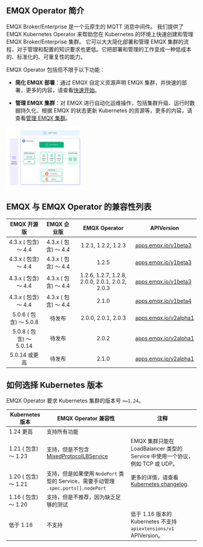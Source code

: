 ## EMQX Operator 简介

EMQX Broker/Enterprise 是一个云原生的 MQTT 消息中间件。 我们提供了 EMQX Kubernetes Operator 来帮助您在 Kubernetes 的环境上快速创建和管理 EMQX Broker/Enterprise 集群。 它可以大大简化部署和管理 EMQX 集群的流程，对于管理和配置的知识要求也更低。它把部署和管理的工作变成一种低成本的、标准化的、可重复性的能力。

EMQX Operator 包括但不限于以下功能：

* **简化 EMQX 部署**：通过 EMQX 自定义资源声明 EMQX 集群，并快速的部署，更多的内容，请查看[快速开始](./getting-started/getting-started.md)。

* **管理 EMQX 集群**：对 EMQX 进行自动化运维操作，包括集群升级、运行时数据持久化、根据 EMQX 的状态更新 Kubernetes 的资源等，更多的内容，请查看[管理 EMQX 集群](./tasks/overview.md)。

<img src="./introduction/assets/architecture.png" style="zoom:20%;" />

## EMQX 与 EMQX Operator 的兼容性列表

|      EMQX 开源版      |      EMQX 企业版      |     EMQX Operator                            |     APIVersion    |
|:----------------------:|:----------------------------------------------------:|:-----------------:|------------------------|
| 4.3.x ( 包含) ～ 4.4 | 4.3.x ( 包含) ～ 4.4 | 1.2.1, 1.2.2, 1.2.3                                 |  [apps.emqx.io/v1beta3](./reference/v1beta3-reference.md)          |
| 4.3.x ( 包含) ～ 4.4 | 4.3.x ( 包含) ～ 4.4 | 1.2.5                                                 | [apps.emqx.io/v1beta3](./reference/v1beta3-reference.md)          |
| 4.3.x ( 包含) ～ 4.4 | 4.3.x ( 包含) ～ 4.4 | 1.2.6, 1.2.7, 1.2.8, 2.0.0, 2.0.1, 2.0.2, 2.0.3   |  [apps.emqx.io/v1beta3](./reference/v1beta3-reference.md)          |
| 4.3.x ( 包含) ～ 4.4 | 4.3.x ( 包含) ～ 4.4 | 2.1.0                                                 |  [apps.emqx.io/v1beta4](./reference/v1beta4-reference.md)          |
| 5.0.6 ( 包含) ～ 5.0.8 | 待发布 | 2.0.0, 2.0.1, 2.0.3                                |  [apps.emqx.io/v2alpha1](./reference/v2alpha1-reference.md)         |
| 5.0.8 ( 包含) ～  5.0.14 | 待发布 | 2.0.2                                                 |  [apps.emqx.io/v2alpha1](./reference/v2alpha1-reference.md)         |
| 5.0.14 或更高 | 待发布 | 2.1.0                                                 |  [apps.emqx.io/v2alpha1](./reference/v2alpha1-reference.md)         |

## 如何选择 Kubernetes 版本

EMQX Operator 要求 Kubernetes 集群的版本号  `>=1.24`。

| Kubernetes 版本      | EMQX Operator 兼容性                                         | 注释                                                         |
| -------------------- | ------------------------------------------------------------ | ------------------------------------------------------------ |
| 1.24 更高            | 支持所有功能                                                 |                                                              |
| 1.21 ( 包含) ～ 1.23 | 支持，但是不包含 [MixedProtocolLBService](https://kubernetes.io/docs/reference/command-line-tools-reference/feature-gates/) | EMQX 集群只能在 LoadBalancer 类型的 Service 中使用一个协议，例如 TCP 或 UDP。 |
| 1.20 ( 包含) ～ 1.21 | 支持，但是如果使用 `NodePort`  类型的 Service，需要手动管理  `.spec.ports[].nodePort` | 更多的详情，请查看 [Kubernetes changelog](https://github.com/kubernetes/kubernetes/blob/master/CHANGELOG/CHANGELOG-1.20.md#bug-or-regression-4). |
| 1.16 ( 包含) ～ 1.20 | 支持，但是不推荐，因为缺乏足够的测试                         |                                                              |
| 低于 1.16            | 不支持                                                       | 低于 1.16 版本的 Kubernetes 不支持 `apiextensions/v1` APIVersion。 |
